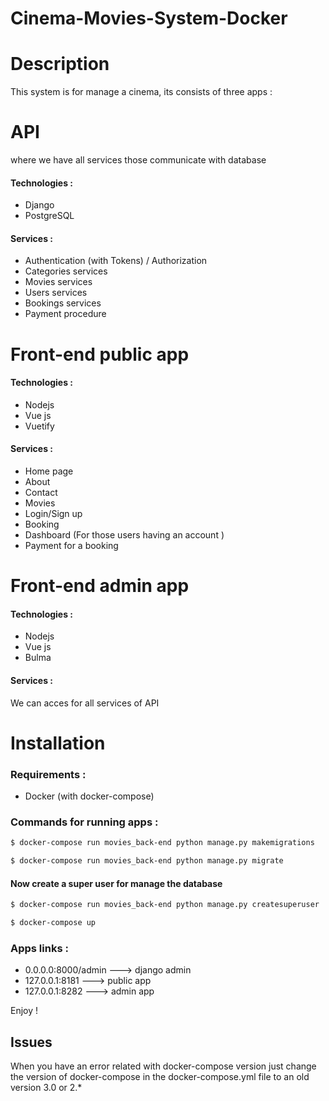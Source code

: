 # Cinema-Movies-System-Docker


# Description 
This system is for manage a cinema, its consists of three apps :


# API
where we have all services those communicate with database
#### Technologies : 
- Django
- PostgreSQL

#### Services :
- Authentication (with Tokens) / Authorization
- Categories services
- Movies services
- Users services
- Bookings services
- Payment procedure

# Front-end public app
#### Technologies : 
- Nodejs
- Vue js
- Vuetify

#### Services :
- Home page
- About
- Contact
- Movies
- Login/Sign up
- Booking
- Dashboard (For those users having an account )
- Payment for a booking

# Front-end admin app
#### Technologies : 
- Nodejs
- Vue js
- Bulma

#### Services :
We can acces for all services of API

# Installation

### Requirements :
- Docker (with docker-compose)



### Commands for running apps :
```bash
$ docker-compose run movies_back-end python manage.py makemigrations
```



```bash
$ docker-compose run movies_back-end python manage.py migrate
```


#### Now create a super user for manage the database

```bash
$ docker-compose run movies_back-end python manage.py createsuperuser
```



```bash
$ docker-compose up
```

### Apps links :
- 0.0.0.0:8000/admin ---> django admin
- 127.0.0.1:8181 ---> public app
- 127.0.0.1:8282 ---> admin app

Enjoy !


## Issues

When you have an error related with docker-compose version just change the version of docker-compose in the docker-compose.yml file to an old version 3.0 or 2.*






